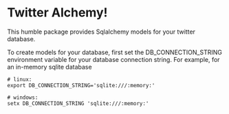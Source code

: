 # Twitter Alchemy!

This humble package provides Sqlalchemy models for your twitter database.

To create models for your database, first set the DB_CONNECTION_STRING environment variable for your
database connection string. For example, for an in-memory sqlite database
```shell
# linux:
export DB_CONNECTION_STRING='sqlite:///:memory:'

# windows: 
setx DB_CONNECTION_STRING 'sqlite:///:memory:'
```
